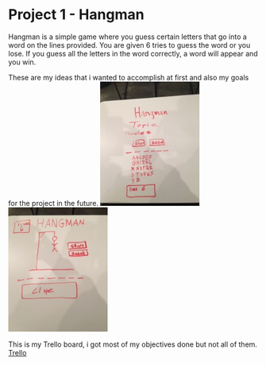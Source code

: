 # Project 1 - Hangman

Hangman is a simple game where you guess certain letters that go into a word on the lines provided. You are given 6 tries to guess the word or you lose. If you guess all the letters in the word correctly, a word will appear and you win.

These are my ideas that i wanted to accomplish at first and also my goals for the project in the future.
<img src='img/IMG_0605.JPG' alt='wireframe1' height=250 width=200/>
<img src='img/IMG_0606.JPG' alt='wireframe2' height=250 width=200/>


This is my Trello board, i got most of my objectives done but not all of them.
<a href="https://trello.com/b/3jNRhuxu/seth">Trello</a>
